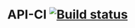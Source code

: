 # API-CI [![Build status](https://ci.appveyor.com/api/projects/status/fu7jw4rg7jk5dk6l?svg=true)](https://ci.appveyor.com/project/NatashaBazunova/api-ci)
